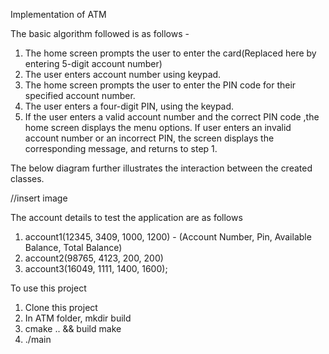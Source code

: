 Implementation of ATM 


The basic algorithm followed is as follows - 
1. The home screen prompts the user to enter the card(Replaced here by entering 5-digit account number)
2. The user enters account number using keypad. 
3. The home screen prompts the user to enter the PIN code for their specified account number.
4. The user enters a four-digit PIN, using the keypad.
5. If the user enters a valid account number and the correct PIN code ,the home screen displays the menu options. If user enters an invalid account number or an incorrect PIN, the screen displays the corresponding message, and returns to step 1. 


The below diagram further illustrates the interaction between the created classes. 

//insert image 

The account details to test the application are as follows
1. account1(12345, 3409, 1000, 1200) - (Account Number, Pin, Available Balance, Total Balance)
2. account2(98765, 4123, 200, 200)
3. account3(16049, 1111, 1400, 1600);

To use this project
1. Clone this project
2. In ATM folder, mkdir build
3. cmake .. && build make
4. ./main

